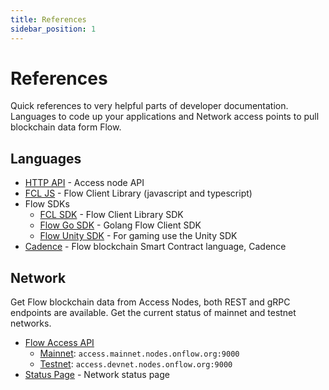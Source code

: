 ```yaml
---
title: References
sidebar_position: 1
---
```


# References
Quick references to very helpful parts of developer documentation. Languages to code up your applications and Network access points to pull blockchain data form Flow.
## Languages

- [HTTP API](/http-api) - Access node API
- [FCL JS](../tools/clients/fcl-js/api.md) - Flow Client Library (javascript and typescript)
- Flow SDKs
  - [FCL SDK](../tools/clients/fcl-js/sdk-guidelines.mdx) - Flow Client Library SDK
  - [Flow Go SDK](../tools/clients/flow-go-sdk/index.mdx) - Golang Flow Client SDK
  - [Flow Unity SDK](https://unity-flow-sdk-api-docs.vercel.app/) - For gaming use the Unity SDK
- [Cadence](../cadence/language/functions.mdx) - Flow blockchain Smart Contract language, Cadence

## Network
Get Flow blockchain data from Access Nodes, both REST and gRPC endpoints are available. Get the current status of mainnet and testnet networks.

- [Flow Access API](./run-and-secure/nodes/access-api.mdx)
  - [Mainnet](./flow-networks/accessing-mainnet.md): `access.mainnet.nodes.onflow.org:9000`
  - [Testnet](./flow-networks/accessing-testnet.md): `access.devnet.nodes.onflow.org:9000`
- [Status Page](https://status.onflow.org/) - Network status page

